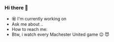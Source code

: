 ### Hi there 👋

- :secret: I'm currently working on 
- Ask me about ..
- How to reach me: 
- Btw, i watch every Machester United game :wink: :smiling_imp:	
<!--
**kaizcn/kaizcn** is a ✨ _special_ ✨ repository because its `README.md` (this file) appears on your GitHub profile.

Here are some ideas to get you started:

- 🔭 I’m currently working on ...
- 🌱 I’m currently learning ...
- 👯 I’m looking to collaborate on ...
- 🤔 I’m looking for help with ...
- 💬 Ask me about ...
- 📫 How to reach me: ...
- 😄 Pronouns: ...
- ⚡ Fun fact: ...
-->

